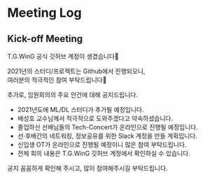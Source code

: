 # Meeting Log
## Kick-off Meeting
T.G.WinG 공식 깃허브 계정이 생겼습니다🤗  

2021년의 스터디/프로젝트는 Github에서 진행되오니,  
여러분의 적극적인 참여 부탁드립니다🙏  

추가로, 임원회의의 주요 안건에 대해 공지드립니다.  
+ 2021년도에 ML/DL 스터디가 추가될 예정입니다.
+ 배성호 교수님께서 적극적으로 도와주겠다고 약속하셨습니다.
+ 졸업하신 선배님들의 Tech-Concert가 온라인으로 진행될 예정입니다.
+ 선·후배간의 네트워킹, 정보공유를 위한 Slack 계정을 만들 계획입니다.
+ 신입생 OT가 온라인으로 진행될 예정이니 많은 참여 부탁드립니다.
+ 전체 회의 내용은 T.G.WinG 깃허브 계정에서 확인하실 수 있습니다.

공지 꼼꼼하게 확인해 주시고, 많이 참여해주시길 부탁드립니다.  
